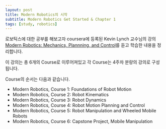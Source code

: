 ```yaml
---
layout: post
title: Modern Robotics의 시작
subtitle: Modern Robotics Get Started & Chapter 1
tags: [study, robotics]
---
```


로보틱스에 대한 공부를 해보고자 coursera에 등록된 Kevin Lynch 교수님의 강의 [Modern Robotics: Mechanics, Plannning, and Control](https://www.coursera.org/specializations/modernrobotics)를 듣고 학습한 내용을 정리합니다.
<br>

이 강의는 총 6개의 Course로 이루어져있고 각 Course는 4주차 분량의 강의로 구성됩니다.
<br>

Course의 순서는 다음과 같습니다.
  - Modern Robotics, Course 1: Foundations of Robot Motion
  - Modern Robotics, Course 2: Robot Kinematics
  - Modern Robotics, Course 3: Robot Dynamics
  - Modern Robotics, Course 4: Robot Motion Planning and Control
  - Modern Robotics, Course 5: Robot Manipulation and Wheeled Mobile Robots
  - Modern Robotics, Course 6: Capstone Project, Mobile Manipulation
